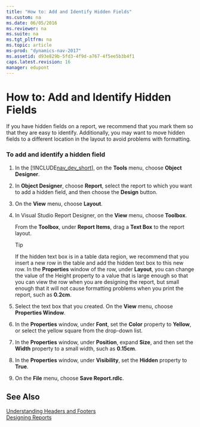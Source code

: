 ```yaml
---
title: "How to: Add and Identify Hidden Fields"
ms.custom: na
ms.date: 06/05/2016
ms.reviewer: na
ms.suite: na
ms.tgt_pltfrm: na
ms.topic: article
ms-prod: "dynamics-nav-2017"
ms.assetid: d93e829b-5fd3-4f9d-a767-4f5ee5b3b4f1
caps.latest.revision: 16
manager: edupont
---
```

# How to: Add and Identify Hidden Fields
If you have hidden fields on a report, we recommend that you mark them so that they are easy to identify. Additionally, you may want to move hidden fields to a different location in the layout to avoid problems with formatting.  
  
### To add and identify a hidden field  
  
1.  In the [!INCLUDE[nav_dev_short](includes/nav_dev_short_md.md)], on the **Tools** menu, choose **Object Designer**.  
  
2.  In **Object Designer**, choose **Report**, select the report to which you want to add a hidden field, and then choose the **Design** button.  
  
3.  On the **View** menu, choose **Layout**.  
  
4.  In Visual Studio Report Designer, on the **View** menu, choose **Toolbox**.  
  
     From the **Toolbox**, under **Report Items**, drag a **Text Box** to the report layout.  
  
    > [!TIP]  
    >  If the hidden text box is in a table data region, we recommend that you insert a new row in the table and add the hidden text box to this new row. In the **Properties** window of the row, under **Layout**, you can change the value of the Height property to a value that is large enough so that you can view the row when you are designing the report, but small enough that it will not cause formatting problems when you print the report, such as **0.2cm**.  
  
5.  Select the text box that you created. On the **View** menu, choose **Properties Window**.  
  
6.  In the **Properties** window, under **Font**, set the **Color** property to **Yellow**, or select the yellow square from the drop-down list.  
  
7.  In the **Properties** window, under **Position**, expand **Size**, and then set the **Width** property to a small width, such as **0.15cm**.  
  
8.  In the **Properties** window, under **Visibility**, set the **Hidden** property to **True**.  
  
9. On the **File** menu, choose **Save Report.rdlc**.  
  
## See Also  
 [Understanding Headers and Footers](Understanding-Headers-and-Footers.md)   
 [Designing Reports](Designing-Reports.md)